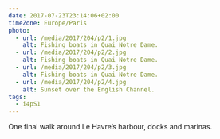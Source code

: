 ```yaml
---
date: 2017-07-23T23:14:06+02:00
timeZone: Europe/Paris
photo:
  - url: /media/2017/204/p2/1.jpg
    alt: Fishing boats in Quai Notre Dame.
  - url: /media/2017/204/p2/2.jpg
    alt: Fishing boats in Quai Notre Dame.
  - url: /media/2017/204/p2/3.jpg
    alt: Fishing boats in Quai Notre Dame.
  - url: /media/2017/204/p2/4.jpg
    alt: Sunset over the English Channel.
tags:
  - i4pS1
---
```


One final walk around Le Havre’s harbour, docks and marinas.
